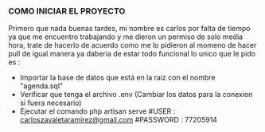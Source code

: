 
### COMO INICIAR EL PROYECTO ###
Primero que nada buenas tardes, mi nombre es carlos por falta de tiempo ya que me encuentro trabajando y me dieron un permiso de solo media hora, trate de hacerlo de acuerdo como me lo pidieron al momeno de hacer pull de igual manera ya daberia de estar todo funcional lo unico que le pido es :
* Importar la base de datos que está en la raiz con el nombre "agenda.sql"
* Verificar que tenga el archivo .env (Cambiar los datos para la conexion si fuera necesario)
* Ejecutar el comando php artisan serve
 #USER : carloszavaletaramirez@gmail.com
 #PASSWORD : 77205914
